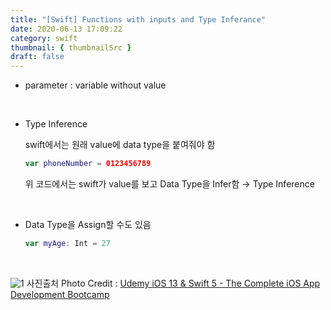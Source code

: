 ```yaml
---
title: "[Swift] Functions with inputs and Type Inferance"
date: 2020-06-13 17:09:22
category: swift
thumbnail: { thumbnailSrc }
draft: false
---
```


- parameter : variable without value

<br/>

- Type Inference

    swift에서는 원래 value에 data type을 붙여줘야 함

    ```swift
    var phoneNumber = 0123456789
    ```

    위 코드에서는 swift가 value를 보고 Data Type을 Infer함 → Type Inference

<br/>

- Data Type을 Assign할 수도 있음

    ```swift
    var myAge: Int = 27
    ```

<br/>

![1](https://user-images.githubusercontent.com/45819975/92090901-fc685100-ee0a-11ea-9c44-6f2088d6e97e.png)
사진출처 Photo Credit : [Udemy iOS 13 & Swift 5 - The Complete iOS App Development Bootcamp](https://www.udemy.com/course/ios-13-app-development-bootcamp/)